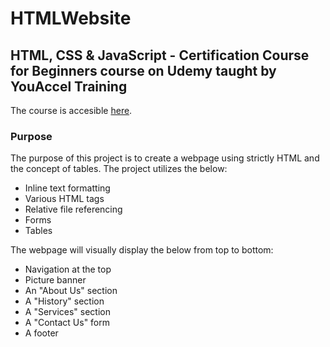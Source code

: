 # HTMLWebsite
## HTML, CSS & JavaScript - Certification Course for Beginners course on Udemy taught by YouAccel Training 

The course is accesible [here](https://www.udemy.com/course/html-css-javascript-certification-course-for-beginners/). 

### Purpose
The purpose of this project is to create a webpage using strictly HTML and the concept of tables. The project utilizes the below: 
* Inline text formatting
* Various HTML tags
* Relative file referencing 
* Forms
* Tables

The webpage will visually display the below from top to bottom: 
* Navigation at the top
* Picture banner
* An "About Us" section
* A "History" section
* A "Services" section
* A "Contact Us" form
* A footer 
